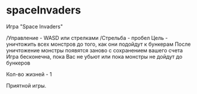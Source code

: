 # spaceInvaders
Игра "Space Invaders"

/Управление - WASD или стрелками
/Стрельба - пробел
Цель - уничтожить всех монстров до того, как они подойдут к бункерам
После уничтожение монстры появятся заново с сохранением вашего счета
Игра бесконечна, пока Вас не убьют или пока монстры не дойдут до бункеров

Кол-во жизней - 1

Приятной игры.
